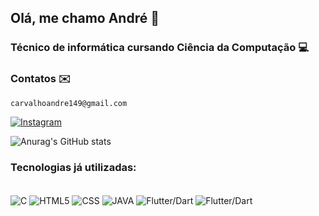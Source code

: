 ## Olá, me chamo André 👋 
### Técnico de informática cursando Ciência da Computação 💻

### Contatos ✉️ 
    carvalhoandre149@gmail.com 
[![Instagram](https://img.shields.io/badge/Instagram-E4405F?style=for-the-badge&logo=instagram&logoColor=white)](https://www.instagram.com/carvalhoandre149)

![Anurag's GitHub stats](https://github-readme-stats.vercel.app/api?username=AndreCA1&theme=dark&show_icons=true)
### Tecnologias já utilizadas:
<div style = "display: inline_block"><br/>
    <img align = "center" alt = "C" src ="https://img.shields.io/badge/C-00599C?style=for-the-badge&logo=c&logoColor=white" />
    <img align = "center" alt = "HTML5" src ="https://img.shields.io/badge/HTML-239120?style=for-the-badge&logo=html5&logoColor=white" />
    <img align = "center" alt = "CSS" src ="https://img.shields.io/badge/CSS-239120?&style=for-the-badge&logo=css3&logoColor=white" />
    <img align = "center" alt = "JAVA" src ="https://img.shields.io/badge/Java-ED8B00?style=for-the-badge&logo=openjdk&logoColor=white" />
    <img align = "center" alt = "Flutter/Dart" src ="https://img.shields.io/badge/MySQL-00000F?style=for-the-badge&logo=mysql&logoColor=white" />
    <img align = "center" alt = "Flutter/Dart" src ="https://img.shields.io/badge/Flutter-02569B?style=for-the-badge&logo=flutter&logoColor=white" />
    
</div>

